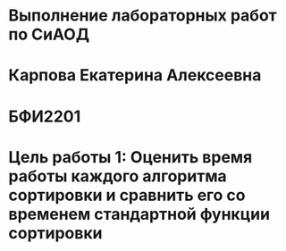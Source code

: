 # Выполнение лабораторных работ по СиАОД
# Карпова Екатерина Алексеевна
# БФИ2201
# Цель работы 1: Оценить время работы каждого алгоритма сортировки и сравнить его со временем стандартной функции сортировки
